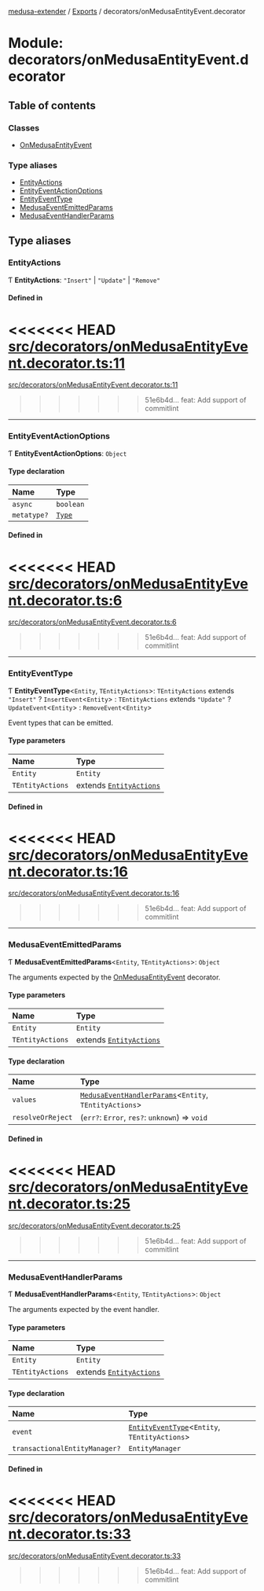 [medusa-extender](../README.md) / [Exports](../modules.md) / decorators/onMedusaEntityEvent.decorator

# Module: decorators/onMedusaEntityEvent.decorator

## Table of contents

### Classes

- [OnMedusaEntityEvent](../classes/decorators_onMedusaEntityEvent_decorator.OnMedusaEntityEvent.md)

### Type aliases

- [EntityActions](decorators_onMedusaEntityEvent_decorator.md#entityactions)
- [EntityEventActionOptions](decorators_onMedusaEntityEvent_decorator.md#entityeventactionoptions)
- [EntityEventType](decorators_onMedusaEntityEvent_decorator.md#entityeventtype)
- [MedusaEventEmittedParams](decorators_onMedusaEntityEvent_decorator.md#medusaeventemittedparams)
- [MedusaEventHandlerParams](decorators_onMedusaEntityEvent_decorator.md#medusaeventhandlerparams)

## Type aliases

### EntityActions

Ƭ **EntityActions**: ``"Insert"`` \| ``"Update"`` \| ``"Remove"``

#### Defined in

<<<<<<< HEAD
[src/decorators/onMedusaEntityEvent.decorator.ts:11](https://github.com/adrien2p/medusa-extender/blob/6bd2587/src/decorators/onMedusaEntityEvent.decorator.ts#L11)
=======
[src/decorators/onMedusaEntityEvent.decorator.ts:11](https://github.com/adrien2p/medusa-extender/blob/be0642a/src/decorators/onMedusaEntityEvent.decorator.ts#L11)
>>>>>>> 51e6b4d... feat: Add support of commitlint

___

### EntityEventActionOptions

Ƭ **EntityEventActionOptions**: `Object`

#### Type declaration

| Name | Type |
| :------ | :------ |
| `async` | `boolean` |
| `metatype?` | [`Type`](../interfaces/types.Type.md) |

#### Defined in

<<<<<<< HEAD
[src/decorators/onMedusaEntityEvent.decorator.ts:6](https://github.com/adrien2p/medusa-extender/blob/6bd2587/src/decorators/onMedusaEntityEvent.decorator.ts#L6)
=======
[src/decorators/onMedusaEntityEvent.decorator.ts:6](https://github.com/adrien2p/medusa-extender/blob/be0642a/src/decorators/onMedusaEntityEvent.decorator.ts#L6)
>>>>>>> 51e6b4d... feat: Add support of commitlint

___

### EntityEventType

Ƭ **EntityEventType**<`Entity`, `TEntityActions`\>: `TEntityActions` extends ``"Insert"`` ? `InsertEvent`<`Entity`\> : `TEntityActions` extends ``"Update"`` ? `UpdateEvent`<`Entity`\> : `RemoveEvent`<`Entity`\>

Event types that can be emitted.

#### Type parameters

| Name | Type |
| :------ | :------ |
| `Entity` | `Entity` |
| `TEntityActions` | extends [`EntityActions`](decorators_onMedusaEntityEvent_decorator.md#entityactions) |

#### Defined in

<<<<<<< HEAD
[src/decorators/onMedusaEntityEvent.decorator.ts:16](https://github.com/adrien2p/medusa-extender/blob/6bd2587/src/decorators/onMedusaEntityEvent.decorator.ts#L16)
=======
[src/decorators/onMedusaEntityEvent.decorator.ts:16](https://github.com/adrien2p/medusa-extender/blob/be0642a/src/decorators/onMedusaEntityEvent.decorator.ts#L16)
>>>>>>> 51e6b4d... feat: Add support of commitlint

___

### MedusaEventEmittedParams

Ƭ **MedusaEventEmittedParams**<`Entity`, `TEntityActions`\>: `Object`

The arguments expected by the [OnMedusaEntityEvent](../classes/decorators_onMedusaEntityEvent_decorator.OnMedusaEntityEvent.md) decorator.

#### Type parameters

| Name | Type |
| :------ | :------ |
| `Entity` | `Entity` |
| `TEntityActions` | extends [`EntityActions`](decorators_onMedusaEntityEvent_decorator.md#entityactions) |

#### Type declaration

| Name | Type |
| :------ | :------ |
| `values` | [`MedusaEventHandlerParams`](decorators_onMedusaEntityEvent_decorator.md#medusaeventhandlerparams)<`Entity`, `TEntityActions`\> |
| `resolveOrReject` | (`err?`: `Error`, `res?`: `unknown`) => `void` |

#### Defined in

<<<<<<< HEAD
[src/decorators/onMedusaEntityEvent.decorator.ts:25](https://github.com/adrien2p/medusa-extender/blob/6bd2587/src/decorators/onMedusaEntityEvent.decorator.ts#L25)
=======
[src/decorators/onMedusaEntityEvent.decorator.ts:25](https://github.com/adrien2p/medusa-extender/blob/be0642a/src/decorators/onMedusaEntityEvent.decorator.ts#L25)
>>>>>>> 51e6b4d... feat: Add support of commitlint

___

### MedusaEventHandlerParams

Ƭ **MedusaEventHandlerParams**<`Entity`, `TEntityActions`\>: `Object`

The arguments expected by the event handler.

#### Type parameters

| Name | Type |
| :------ | :------ |
| `Entity` | `Entity` |
| `TEntityActions` | extends [`EntityActions`](decorators_onMedusaEntityEvent_decorator.md#entityactions) |

#### Type declaration

| Name | Type |
| :------ | :------ |
| `event` | [`EntityEventType`](decorators_onMedusaEntityEvent_decorator.md#entityeventtype)<`Entity`, `TEntityActions`\> |
| `transactionalEntityManager?` | `EntityManager` |

#### Defined in

<<<<<<< HEAD
[src/decorators/onMedusaEntityEvent.decorator.ts:33](https://github.com/adrien2p/medusa-extender/blob/6bd2587/src/decorators/onMedusaEntityEvent.decorator.ts#L33)
=======
[src/decorators/onMedusaEntityEvent.decorator.ts:33](https://github.com/adrien2p/medusa-extender/blob/be0642a/src/decorators/onMedusaEntityEvent.decorator.ts#L33)
>>>>>>> 51e6b4d... feat: Add support of commitlint
